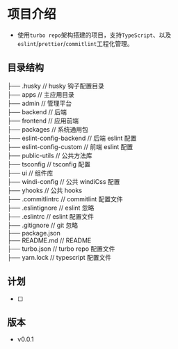 # 项目介绍

- 使用`turbo repo`架构搭建的项目，支持`TypeScript`、以及`eslint`/`prettier`/`commitlint`工程化管理。

## 目录结构

├── .husky // husky 钩子配置目录  
├── apps // 主应用目录   
    ├── admin // 管理平台  
    ├── backend // 后端  
    ├── frontend // 应用前端  
├── packages // 系统通用包  
    ├── eslint-config-backend // 后端 eslint 配置  
    ├── eslint-config-custom // 前端 eslint 配置  
    ├── public-utils // 公共方法库  
    ├── tsconfig // tsconfig 配置  
    ├── ui // 组件库  
    ├── windi-config // 公共 windiCss 配置  
    ├── yhooks // 公共 hooks  
├── .commitlintrc // commitlint 配置文件  
├── .eslintignore // eslint 忽略  
├── .eslintrc // eslint 配置文件  
├── .gitignore // git 忽略  
├── package.json  
├── README.md // README  
├── turbo.json // turbo repo 配置文件  
├── yarn.lock // typescript 配置文件  

## 计划

- [ ]

## 版本

- v0.0.1
